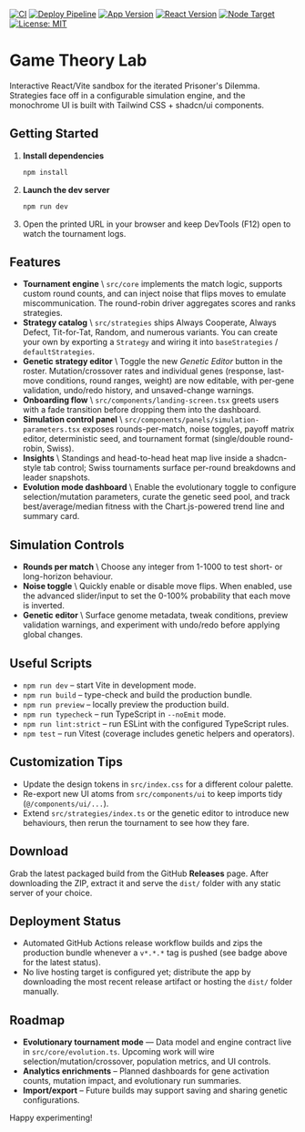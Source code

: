 [![CI](https://github.com/umutdinceryananer/My-Game-Theory-Lab/actions/workflows/ci.yml/badge.svg?branch=main)](https://github.com/umutdinceryananer/My-Game-Theory-Lab/actions/workflows/ci.yml)
[![Deploy Pipeline](https://img.shields.io/github/actions/workflow/status/umutdinceryananer/My-Game-Theory-Lab/release.yml?label=deployment&logo=github)](https://github.com/umutdinceryananer/My-Game-Theory-Lab/actions/workflows/release.yml)
[![App Version](https://img.shields.io/github/package-json/v/umutdinceryananer/My-Game-Theory-Lab/main?label=app%20version)](package.json)
[![React Version](https://img.shields.io/github/package-json/dependency-version/umutdinceryananer/My-Game-Theory-Lab/react?logo=react)](package.json)
[![Node Target](https://img.shields.io/badge/node-20.x-339933?logo=node.js&logoColor=white)](https://github.com/umutdinceryananer/My-Game-Theory-Lab/blob/main/.github/workflows/ci.yml)
[![License: MIT](https://img.shields.io/badge/License-MIT-green.svg)](LICENSE)

# Game Theory Lab

Interactive React/Vite sandbox for the iterated Prisoner's Dilemma. Strategies face off in a configurable simulation engine, and the monochrome UI is built with Tailwind CSS + shadcn/ui components.

## Getting Started

1. **Install dependencies**
   ```bash
   npm install
   ```
2. **Launch the dev server**
   ```bash
   npm run dev
   ```
3. Open the printed URL in your browser and keep DevTools (F12) open to watch the tournament logs.

## Features

- **Tournament engine** \ `src/core` implements the match logic, supports custom round counts, and can inject noise that flips moves to emulate miscommunication. The round-robin driver aggregates scores and ranks strategies.
- **Strategy catalog** \ `src/strategies` ships Always Cooperate, Always Defect, Tit-for-Tat, Random, and numerous variants. You can create your own by exporting a `Strategy` and wiring it into `baseStrategies` / `defaultStrategies`.
- **Genetic strategy editor** \ Toggle the new *Genetic Editor* button in the roster. Mutation/crossover rates and individual genes (response, last-move conditions, round ranges, weight) are now editable, with per-gene validation, undo/redo history, and unsaved-change warnings.
- **Onboarding flow** \ `src/components/landing-screen.tsx` greets users with a fade transition before dropping them into the dashboard.
- **Simulation control panel** \ `src/components/panels/simulation-parameters.tsx` exposes rounds-per-match, noise toggles, payoff matrix editor, deterministic seed, and tournament format (single/double round-robin, Swiss).
- **Insights** \ Standings and head-to-head heat map live inside a shadcn-style tab control; Swiss tournaments surface per-round breakdowns and leader snapshots.
- **Evolution mode dashboard** \ Enable the evolutionary toggle to configure selection/mutation parameters, curate the genetic seed pool, and track best/average/median fitness with the Chart.js-powered trend line and summary card.

## Simulation Controls

- **Rounds per match** \ Choose any integer from 1-1000 to test short- or long-horizon behaviour.
- **Noise toggle** \ Quickly enable or disable move flips. When enabled, use the advanced slider/input to set the 0-100% probability that each move is inverted.
- **Genetic editor** \ Surface genome metadata, tweak conditions, preview validation warnings, and experiment with undo/redo before applying global changes.

## Useful Scripts

- `npm run dev` – start Vite in development mode.
- `npm run build` – type-check and build the production bundle.
- `npm run preview` – locally preview the production build.
- `npm run typecheck` – run TypeScript in `--noEmit` mode.
- `npm run lint:strict` – run ESLint with the configured TypeScript rules.
- `npm test` – run Vitest (coverage includes genetic helpers and operators).

## Customization Tips

- Update the design tokens in `src/index.css` for a different colour palette.
- Re-export new UI atoms from `src/components/ui` to keep imports tidy (`@/components/ui/...`).
- Extend `src/strategies/index.ts` or the genetic editor to introduce new behaviours, then rerun the tournament to see how they fare.

## Download

Grab the latest packaged build from the GitHub **Releases** page. After downloading the ZIP, extract it and serve the `dist/` folder with any static server of your choice.

## Deployment Status

- Automated GitHub Actions release workflow builds and zips the production bundle whenever a `v*.*.*` tag is pushed (see badge above for the latest status).
- No live hosting target is configured yet; distribute the app by downloading the most recent release artifact or hosting the `dist/` folder manually.

## Roadmap

- **Evolutionary tournament mode** — Data model and engine contract live in `src/core/evolution.ts`. Upcoming work will wire selection/mutation/crossover, population metrics, and UI controls.
- **Analytics enrichments** – Planned dashboards for gene activation counts, mutation impact, and evolutionary run summaries.
- **Import/export** – Future builds may support saving and sharing genetic configurations.

Happy experimenting!

